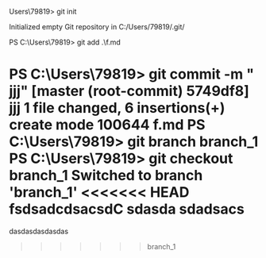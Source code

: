 Users\79819> git init

Initialized empty Git repository in C:/Users/79819/.git/

PS C:\Users\79819> git add .\f.md

PS C:\Users\79819> git commit -m " jjj"
[master (root-commit) 5749df8]  jjj
 1 file changed, 6 insertions(+)
 create mode 100644 f.md
PS C:\Users\79819> git branch branch_1
PS C:\Users\79819> git checkout branch_1
Switched to branch 'branch_1'
<<<<<<< HEAD
fsdsadcdsacsdC
sdasda
sdadsacs
=======
dasdasdasdasdas
>>>>>>> branch_1
